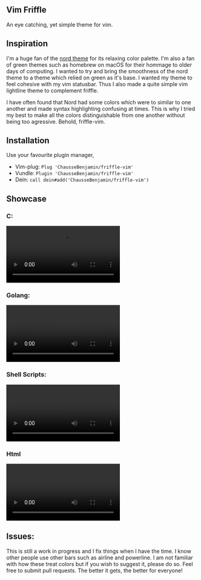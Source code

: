 Vim Friffle
---
An eye catching, yet simple theme for vim.

## Inspiration

I'm a huge fan of the [nord theme](nordtheme.com) for its relaxing color
palette. I'm also a fan of green themes such as homebrew on macOS for their
hommage to older days of computing. I wanted to try and bring the smoothness
of the nord theme to a theme which relied on green as it's base. I wanted my
theme to feel cohesive with my vim statusbar. Thus I also made a quite simple
vim lightline theme to complement friffle.

I have often found that Nord had some colors which were to similar to one
another and made syntax highlighting confusing at times. This is why I tried
my best to make all the  colors distinguishable from one another without being
too agressive. Behold, friffle-vim.

## Installation

Use your favourite plugin manager,
- Vim-plug: `Plug 'ChausseBenjamin/friffle-vim'`
- Vundle: `Plugin 'ChausseBenjamin/friffle-vim'`
- Dein: `call dein#add('ChausseBenjamin/friffle-vim')`

## Showcase

### C:
![friffle-vim with C](./resources/friffle-C.webm)
### Golang:
![friffle-vim with Go](./resources/friffle-go.webm)
### Shell Scripts:
![friffle-vim with Shell Scripts](./resources/friffle-shell.webm)
### Html
![friffle-vim with Html](./resources/friffle-html.webm)

## Issues:

This is still a work in progress and I fix things when I have the time.  I
know other people use other bars such as airline and powerline. I am not
familiar with how these treat colors but if you wish to suggest it, please do
so. Feel free to submit pull requests. The better it gets, the better for
everyone!
